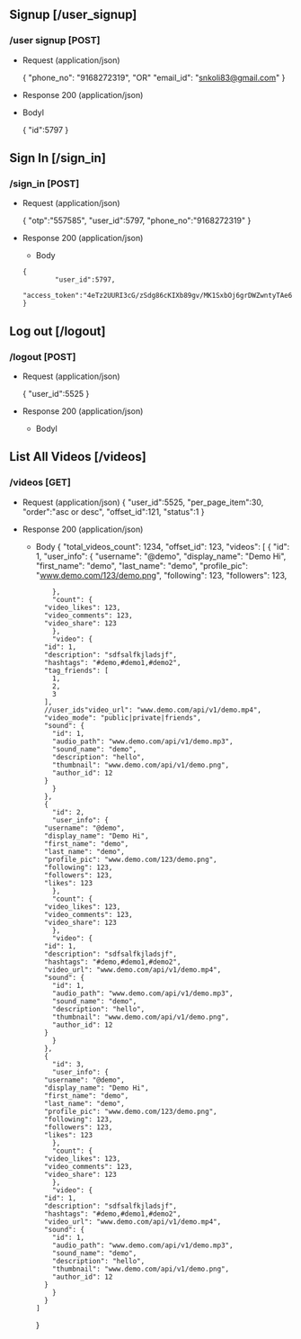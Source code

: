 ## Signup [/user_signup]
### /user signup [POST]

+  Request (application/json)

    {
        "phone_no": "9168272319",
		"OR"
	"email_id": "snkoli83@gmail.com"
    }

+ Response 200 (application/json)

+ Bodyl

     {
        "id":5797
     }
## Sign In [/sign_in]
### /sign_in [POST]
+ Request (application/json)

     {
	"otp":"557585",
	"user_id":5797,
        "phone_no":"9168272319"
     }

+ Response 200 (application/json)

     + Body

      {
              "user_id":5797,
              "access_token":"4eTz2UURI3cG/zSdg86cKIXb89gv/MK1SxbOj6grDWZwntyTAe6OwSid1C0rW6zvv7LjWihMhey16n65di+NSw=="
      }
		  

## Log out [/logout]
### /logout [POST]

+ Request (application/json)

  {
    "user_id":5525
  }

+ Response 200 (application/json)


  + Bodyl

    <!--empty response-->


## List All Videos [/videos]
### /videos [GET]

+ Request (application/json) 
	{
	  "user_id":5525,
	  "per_page_item":30,
	  "order":"asc or desc",
	  "offset_id":121,
	  "status":1
	}

+ Response 200 (application/json)

	+ Body
		{
		  "total_videos_count": 1234,
		  "offset_id": 123,
		  "videos": [
		    {
		      "id": 1,
		      "user_info": {
			"username": "@demo",
			"display_name": "Demo Hi",
			"first_name": "demo",
			"last_name": "demo",
			"profile_pic": "www.demo.com/123/demo.png",
			"following": 123,
			"followers": 123,

		      },
		      "count": {
			"video_likes": 123,
			"video_comments": 123,
			"video_share": 123
		      },
		      "video": {
			"id": 1,
			"description": "sdfsalfkjladsjf",
			"hashtags": "#demo,#demo1,#demo2",
			"tag_friends": [
			  1,
			  2,
			  3
			],
			//user_ids"video_url": "www.demo.com/api/v1/demo.mp4",
			"video_mode": "public|private|friends",
			"sound": {
			  "id": 1,
			  "audio_path": "www.demo.com/api/v1/demo.mp3",
			  "sound_name": "demo",
			  "description": "hello",
			  "thumbnail": "www.demo.com/api/v1/demo.png",
			  "author_id": 12
			}
		      }
		    },
		    {
		      "id": 2,
		      "user_info": {
			"username": "@demo",
			"display_name": "Demo Hi",
			"first_name": "demo",
			"last_name": "demo",
			"profile_pic": "www.demo.com/123/demo.png",
			"following": 123,
			"followers": 123,
			"likes": 123
		      },
		      "count": {
			"video_likes": 123,
			"video_comments": 123,
			"video_share": 123
		      },
		      "video": {
			"id": 1,
			"description": "sdfsalfkjladsjf",
			"hashtags": "#demo,#demo1,#demo2",
			"video_url": "www.demo.com/api/v1/demo.mp4",
			"sound": {
			  "id": 1,
			  "audio_path": "www.demo.com/api/v1/demo.mp3",
			  "sound_name": "demo",
			  "description": "hello",
			  "thumbnail": "www.demo.com/api/v1/demo.png",
			  "author_id": 12
			}
		      }
		    },
		    {
		      "id": 3,
		      "user_info": {
			"username": "@demo",
			"display_name": "Demo Hi",
			"first_name": "demo",
			"last_name": "demo",
			"profile_pic": "www.demo.com/123/demo.png",
			"following": 123,
			"followers": 123,
			"likes": 123
		      },
		      "count": {
			"video_likes": 123,
			"video_comments": 123,
			"video_share": 123
		      },
		      "video": {
			"id": 1,
			"description": "sdfsalfkjladsjf",
			"hashtags": "#demo,#demo1,#demo2",
			"video_url": "www.demo.com/api/v1/demo.mp4",
			"sound": {
			  "id": 1,
			  "audio_path": "www.demo.com/api/v1/demo.mp3",
			  "sound_name": "demo",
			  "description": "hello",
			  "thumbnail": "www.demo.com/api/v1/demo.png",
			  "author_id": 12
			}
		      }
		    }
		  ]
		}
